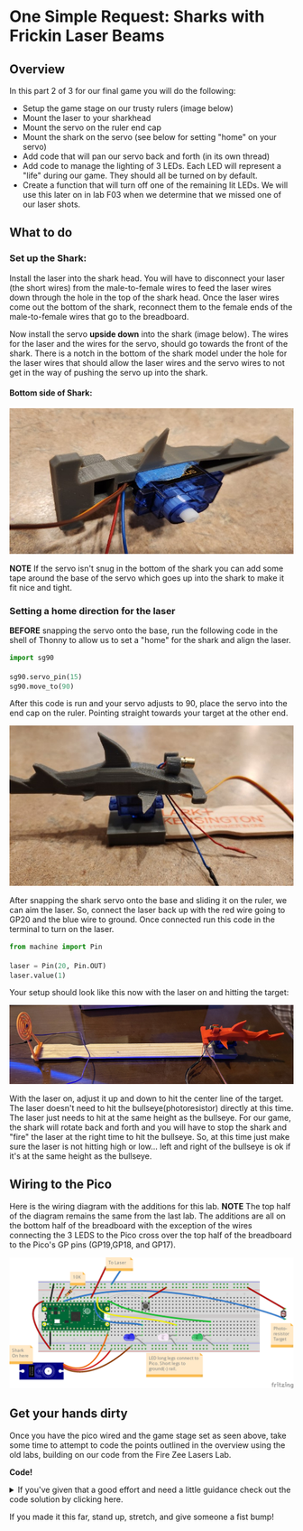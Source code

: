 # One Simple Request: Sharks with Frickin Laser Beams

## Overview

In this part 2 of 3 for our final game you will do the following:

- Setup the game stage on our trusty rulers (image below)
- Mount the laser to your sharkhead
- Mount the servo on the ruler end cap
- Mount the shark on the servo (see below for setting "home" on your servo)
- Add code that will pan our servo back and forth (in its own thread)
- Add code to manage the lighting of 3 LEDs.  Each LED will represent a "life" during our game.  They should all be turned on by default.
- Create a function that will turn off one of the remaining lit LEDs.  We will use this later on in lab F03 when we determine that we missed one of our laser shots.

## What to do

### Set up the Shark:

Install the laser into the shark head.  You will have to disconnect your laser (the short wires) from the male-to-female wires to feed the laser wires down through the hole in the top of the shark head.  Once the laser wires come out the bottom of the shark, reconnect them to the female ends of the male-to-female wires that go to the breadboard.

Now install the servo **upside down** into the shark (image below).  The wires for the laser and the wires for the servo, should go towards the front of the shark.  There is a notch in the bottom of the shark model under the hole for the laser wires that should allow the laser wires and the servo wires to not get in the way of pushing the servo up into the shark.
#### Bottom side of Shark:
![Shark Bottom](/images/shark_bottom.jpg)  

**NOTE** If the servo isn't snug in the bottom of the shark you can add some tape around the base of the servo which goes up into the shark to make it fit nice and tight.


### Setting a home direction for the laser

**BEFORE** snapping the servo onto the base, run the following code in the shell of Thonny to allow us to set a "home" for the shark and align the laser.

```Python
import sg90

sg90.servo_pin(15)
sg90.move_to(90)

```

After this code is run and your servo adjusts to 90, place the servo into the end cap on the ruler. Pointing straight towards your target at the other end.  

![Shark Side](/images/shark_side.jpg)

After snapping the shark servo onto the base and sliding it on the ruler, we can aim the laser.  So, connect the laser back up with the red wire going to GP20 and the blue wire to ground.  Once connected run this code in the terminal to turn on the  laser.

```Python
from machine import Pin

laser = Pin(20, Pin.OUT)
laser.value(1)

```

Your setup should look like this now with the laser on and hitting the target:  

![Game Stage Illustration](/images/gamestage.png)

With the laser on, adjust it up and down to hit the center line of the target.  The laser doesn't need to hit the bullseye(photoresistor) directly at this time.  The laser just needs to hit at the same height as the bullseye.  For our game, the shark will rotate back and forth and you will have to stop the shark and "fire" the laser at the right time to hit the bullseye. So, at this time just make sure the laser is not hitting high or low... left and right of the bullseye is ok if it's at the same height as the bullseye.


## Wiring to the Pico

 Here is the wiring diagram with the additions for this lab. **NOTE** The top half of the diagram remains the same from the last lab.  The additions are all on the bottom half of the breadboard with the exception of the wires connecting the 3 LEDS to the Pico cross over the top half of the breadboard to the Pico's GP pins (GP19,GP18, and GP17).  

![Game Part 2 Diagram](/images/game_2_lab_bb.png)


##  Get your hands dirty

Once you have the pico wired and the game stage set as seen above, take some time to attempt to code the points outlined in the overview using the old labs, building on our code from the Fire Zee Lasers Lab.

**Code!**<details><summary>If you've given that a good effort and need a little guidance check out the code solution by clicking here.</summary> 
```Python


from machine import Pin,PWM,ADC
from math import modf
import utime, sg90, _thread, tm1637, sys

photoresistor_value = machine.ADC(28)

initial_photo_reading = photoresistor_value.read_u16()
print("Initial Laser Voltage Reading: ", initial_photo_reading)

# Initialize LEDs to on at beginning
# These LEDs indicate lives remaining
led1 = Pin(16, Pin.OUT)
led1.value(1)
led1_on = True
led2 = Pin(18, Pin.OUT)
led2.value(1)
led2_on = True
led3 = Pin(19, Pin.OUT)
led3.value(1)
led3_on = True
lives_left = True

laser = Pin(20, Pin.OUT)
laser.value(0)

button = Pin(17, Pin.IN, Pin.PULL_DOWN)

# Initialize Servo
sg90.servo_pin(15)
SMOOTH_TIME = 80
servo_speed = 1

# flag so the laser can interrupt the scan cycle
kill_flag = False

# debounce utime saying wait 5 seconds between button presses
DEBOUNCE_utime = 5000

# debounce counter is our counter from the last button press
# initialize to current utime
debounce_counter = utime.ticks_ms() - DEBOUNCE_utime
       
def scan(servo):
    stepping = servo_speed
    for i in range(45,130, stepping):
        if (kill_flag):
            break
        servo.move_to(i)
        utime.sleep_ms(SMOOTH_TIME)

    for i in range(130,45, -stepping):
        if (kill_flag):
            break
        servo.move_to(i)
        utime.sleep_ms(SMOOTH_TIME)
        
# define a function to execute in the second thread
def second_thread_func():
    while True:
        # fix for import failing in second thread when it's inside a function
        servo = sg90
        stepping = servo_speed
        scan(servo)
        #print("servo_speed=", servo_speed)
        utime.sleep_ms(100)

# Start the second thread
_thread.start_new_thread(second_thread_func,())

# Function to handle darkening one LED
def remove_led():
    global led3_on, led3, led2_on, led2, led1_on, led1, lives_left
    if(led3_on):
      led3.value(0)
      led3_on = False
    else:
        if(led2_on):
          led2.value(0)
          led2_on = False
        else:
            led1.value(0)
            led1_on = False
            lives_left = False
            end_of_game_buzz()
            
# Function to handle when the button is pressed
def button_press_detected():
    global debounce_counter
    current_utime = utime.ticks_ms()
    
    # Calculate utime passed since last button press
    utime_passed = utime.ticks_diff(current_utime,debounce_counter)

    # print("utime passed=" + str(utime_passed))
    if (utime_passed > DEBOUNCE_utime):
        print("Button Pressed!")
        # set debounce_counter to current utime
        debounce_counter = utime.ticks_ms()

        fire_the_laser()    
    #else:
        #print("Not enough utime")

def fire_the_laser():
    print("FIRE ZEE LASERS!")
    global servo_speed

    enable_laser()   
    check_target()     
    disable_laser()

def enable_laser():
    global kill_flag
    kill_flag = True
    laser.value(1) 
    utime.sleep_ms(2000) 

def disable_laser():
    global kill_flag
    utime.sleep_ms(1000)   
    kill_flag = False
    laser.value(0)

def check_target():
    global photo_reading
    photo_reading = photoresistor_value.read_u16()   
    print("Laser Voltage Reading: ",photo_reading)

# Below executes in the main(first) thread.
while True:
    if button.value()==True:
        button_press_detected()



```
</details>



If you made it this far, stand up, stretch, and give someone a fist bump!
